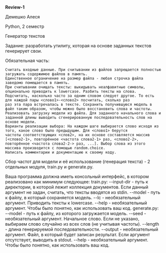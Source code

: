 **Review-1**

Демешко Алеся

Python, 2 семестр

Генератор текстов

Задание: разработать утилиту, которая на основе заданных текстов генерирует свои.

Обязательная часть:

    Считать входные данные. При считывании из файлов запрещается полностью загружать содержимое файлов в память.
    Единственное ограничение на размер файла - любая строчка файла заведомо помещается в память.
    При считывании очищать тексты: выкидывать неалфавитные символы, опционально приводить к lowercase. Разбить тексты на слова.
    Подсчитать, насколько часто за одним словом следует другое. То есть для каждой пары <слово1>-<слово2> посчитать, сколько раз
    раз эта пара встречалась в тексте. Сохранить получившуюся модель в файл таким образом, чтобы можно было восстановить слова и частоты.
    Реализовать загрузку модели из файла. Для заданного начального слова и заданной длины выводить сгенерированную последовательность слов на основе модели.
    Варианты реализации выбора: На каждом шаге выбирается слово исходя из того, какое слово было предыдущим. Для <слово1> берутся
    частоты соответствующих <слов2>, на их основе составляется массив [<слово2-1>, повторённое <частота слова2-1> раз, <слово2-2>,
    повторённое <частота слова2-2-> раз, ...]. Выбор слова из этого массива производится с помощью random.choice.
    Написать комментарии и документацию к своему коду.

Сбор частот для модели и её использование (генерация текста) - 2 отдельных модуля, train.py и generate.py.

Ваша программа должна иметь консольный интерфейс, в котором реализовано как минимум следующее: train.py: --input-dir - путь к директории, в которой лежит коллекция документов. Если данный аргумент не задан, считать, что тексты вводятся из stdin. --model - путь к файлу, в который сохраняется модель. --lc - необязательный аргумент. Приводить тексты к lowercase. --help - необязательный аргумент. Чтобы было понятно, как использовать ваш код. generate.py: --model - путь к файлу, из которого загружается модель. --seed - необязательный аргумент. Начальное слово. Если не указано, выбираем слово случайно из всех слов (не учитывая частоты). --length - длина генерируемой последовательности. --output - необязательный аргумент. Файл, в который будет записан результат. Если аргумент отсутствует, выводить в stdout. --help - необязательный аргумент. Чтобы было понятно, как использовать ваш код.
